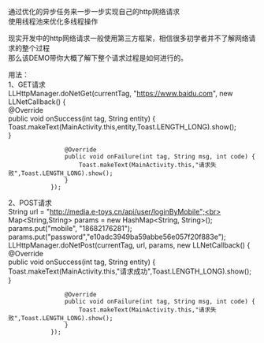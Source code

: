 通过优化的异步任务来一步一步实现自己的http网络请求<br>
使用线程池来优化多线程操作<br>

现实开发中的http网络请求一般使用第三方框架，相信很多初学者并不了解网络请求的整个过程<br>
那么该DEMO带你大概了解下整个请求过程是如何进行的。<br>


用法：<br>
1、GET请求<br>
                LLHttpManager.doNetGet(currentTag, "https://www.baidu.com", new LLNetCallback() {<br>
                    @Override<br>
                    public void onSuccess(int tag, String entity) {<br>
                        Toast.makeText(MainActivity.this,entity,Toast.LENGTH_LONG).show();<br>
                    }<br>

                    @Override
                    public void onFailure(int tag, String msg, int code) {
                        Toast.makeText(MainActivity.this,"请求失败",Toast.LENGTH_LONG).show();
                    }
                });

2、POST请求<br>
                String url = "http://media.e-toys.cn/api/user/loginByMobile";<br>
                Map<String,String> params = new HashMap<String, String>();<br>
                params.put("mobile", "18682176281");<br>
                params.put("password","e10adc3949ba59abbe56e057f20f883e");<br>
                LLHttpManager.doNetPost(currentTag, url, params, new LLNetCallback() {<br>
                    @Override<br>
                    public void onSuccess(int tag, String entity) {<br>
                        Toast.makeText(MainActivity.this,"请求成功",Toast.LENGTH_LONG).show();<br>
                    }<br>

                    @Override
                    public void onFailure(int tag, String msg, int code) {
                        Toast.makeText(MainActivity.this,"请求失败",Toast.LENGTH_LONG).show();
                    }
                });



